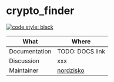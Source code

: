 # crypto_finder

[![code style: black](https://img.shields.io/badge/code%20style-black-000000.svg)](https://github.com/ambv/black)

| What          | Where                                                       |
| ------------- | ----------------------------------------------------------- |
| Documentation | TODO: DOCS link                             |
| Discussion    | xxx |
| Maintainer    | [nordzisko](https://github.com/nordzisko)                 |
